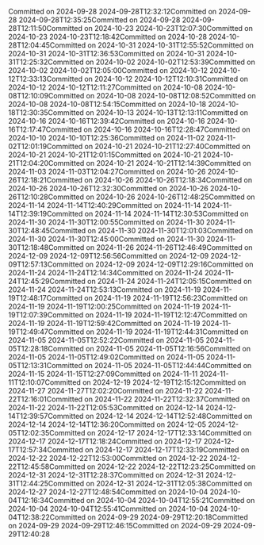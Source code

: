 Committed on 2024-09-28 2024-09-28T12:32:12Committed on 2024-09-28 2024-09-28T12:35:25Committed on 2024-09-28 2024-09-28T12:11:50Committed on 2024-10-23 2024-10-23T12:07:30Committed on 2024-10-23 2024-10-23T12:18:42Committed on 2024-10-28 2024-10-28T12:04:45Committed on 2024-10-31 2024-10-31T12:55:52Committed on 2024-10-31 2024-10-31T12:36:53Committed on 2024-10-31 2024-10-31T12:25:32Committed on 2024-10-02 2024-10-02T12:53:39Committed on 2024-10-02 2024-10-02T12:05:00Committed on 2024-10-12 2024-10-12T12:33:13Committed on 2024-10-12 2024-10-12T12:10:31Committed on 2024-10-12 2024-10-12T12:11:27Committed on 2024-10-08 2024-10-08T12:10:09Committed on 2024-10-08 2024-10-08T12:08:52Committed on 2024-10-08 2024-10-08T12:54:15Committed on 2024-10-18 2024-10-18T12:30:35Committed on 2024-10-13 2024-10-13T12:13:11Committed on 2024-10-16 2024-10-16T12:39:42Committed on 2024-10-16 2024-10-16T12:17:47Committed on 2024-10-16 2024-10-16T12:28:47Committed on 2024-10-10 2024-10-10T12:25:36Committed on 2024-11-02 2024-11-02T12:01:19Committed on 2024-10-21 2024-10-21T12:27:40Committed on 2024-10-21 2024-10-21T12:01:15Committed on 2024-10-21 2024-10-21T12:04:20Committed on 2024-10-21 2024-10-21T12:14:39Committed on 2024-11-03 2024-11-03T12:04:27Committed on 2024-10-26 2024-10-26T12:18:21Committed on 2024-10-26 2024-10-26T12:18:34Committed on 2024-10-26 2024-10-26T12:32:30Committed on 2024-10-26 2024-10-26T12:10:28Committed on 2024-10-26 2024-10-26T12:48:25Committed on 2024-11-14 2024-11-14T12:40:29Committed on 2024-11-14 2024-11-14T12:39:19Committed on 2024-11-14 2024-11-14T12:30:53Committed on 2024-11-30 2024-11-30T12:00:55Committed on 2024-11-30 2024-11-30T12:48:45Committed on 2024-11-30 2024-11-30T12:01:03Committed on 2024-11-30 2024-11-30T12:45:00Committed on 2024-11-30 2024-11-30T12:18:48Committed on 2024-11-26 2024-11-26T12:46:49Committed on 2024-12-09 2024-12-09T12:56:56Committed on 2024-12-09 2024-12-09T12:57:13Committed on 2024-12-09 2024-12-09T12:29:16Committed on 2024-11-24 2024-11-24T12:14:34Committed on 2024-11-24 2024-11-24T12:45:29Committed on 2024-11-24 2024-11-24T12:05:15Committed on 2024-11-24 2024-11-24T12:53:13Committed on 2024-11-19 2024-11-19T12:48:17Committed on 2024-11-19 2024-11-19T12:56:23Committed on 2024-11-19 2024-11-19T12:00:25Committed on 2024-11-19 2024-11-19T12:07:39Committed on 2024-11-19 2024-11-19T12:12:47Committed on 2024-11-19 2024-11-19T12:59:42Committed on 2024-11-19 2024-11-19T12:49:47Committed on 2024-11-19 2024-11-19T12:44:31Committed on 2024-11-05 2024-11-05T12:52:22Committed on 2024-11-05 2024-11-05T12:28:18Committed on 2024-11-05 2024-11-05T12:16:56Committed on 2024-11-05 2024-11-05T12:49:02Committed on 2024-11-05 2024-11-05T12:13:31Committed on 2024-11-05 2024-11-05T12:44:44Committed on 2024-11-15 2024-11-15T12:27:09Committed on 2024-11-11 2024-11-11T12:10:07Committed on 2024-12-19 2024-12-19T12:15:12Committed on 2024-11-27 2024-11-27T12:02:20Committed on 2024-11-22 2024-11-22T12:16:01Committed on 2024-11-22 2024-11-22T12:32:37Committed on 2024-11-22 2024-11-22T12:05:53Committed on 2024-12-14 2024-12-14T12:39:57Committed on 2024-12-14 2024-12-14T12:52:48Committed on 2024-12-14 2024-12-14T12:36:20Committed on 2024-12-05 2024-12-05T12:02:35Committed on 2024-12-17 2024-12-17T12:33:14Committed on 2024-12-17 2024-12-17T12:18:24Committed on 2024-12-17 2024-12-17T12:57:34Committed on 2024-12-17 2024-12-17T12:33:19Committed on 2024-12-22 2024-12-22T12:53:00Committed on 2024-12-22 2024-12-22T12:45:58Committed on 2024-12-22 2024-12-22T12:23:25Committed on 2024-12-31 2024-12-31T12:28:37Committed on 2024-12-31 2024-12-31T12:44:25Committed on 2024-12-31 2024-12-31T12:05:38Committed on 2024-12-27 2024-12-27T12:48:54Committed on 2024-10-04 2024-10-04T12:16:34Committed on 2024-10-04 2024-10-04T12:55:21Committed on 2024-10-04 2024-10-04T12:55:41Committed on 2024-10-04 2024-10-04T12:38:22Committed on 2024-09-29 2024-09-29T12:20:18Committed on 2024-09-29 2024-09-29T12:46:15Committed on 2024-09-29 2024-09-29T12:40:28